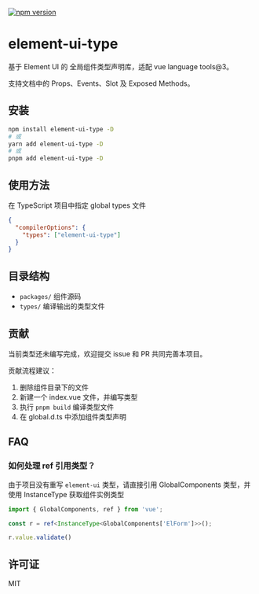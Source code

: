 [![npm version](https://img.shields.io/npm/v/element-ui-type.svg?style=flat)](https://www.npmjs.com/package/element-ui-type)

# element-ui-type

基于 Element UI 的 全局组件类型声明库，适配 vue language tools@3。

支持文档中的 Props、Events、Slot 及 Exposed Methods。

## 安装

```bash
npm install element-ui-type -D
# 或
yarn add element-ui-type -D
# 或
pnpm add element-ui-type -D
```

## 使用方法

在 TypeScript 项目中指定 global types 文件

```json
{
  "compilerOptions": {
    "types": ["element-ui-type"]
  }
}
```

## 目录结构

- `packages/` 组件源码
- `types/` 编译输出的类型文件

## 贡献

当前类型还未编写完成，欢迎提交 issue 和 PR 共同完善本项目。

贡献流程建议：

1. 删除组件目录下的文件
2. 新建一个 index.vue 文件，并编写类型
3. 执行 `pnpm build` 编译类型文件
4. 在 global.d.ts 中添加组件类型声明

## FAQ

### 如何处理 ref 引用类型？

由于项目没有重写 `element-ui` 类型，请直接引用 GlobalComponents 类型，并使用 InstanceType 获取组件实例类型

```ts
import { GlobalComponents, ref } from 'vue';

const r = ref<InstanceType<GlobalComponents['ElForm']>>();

r.value.validate()
```

## 许可证

MIT
